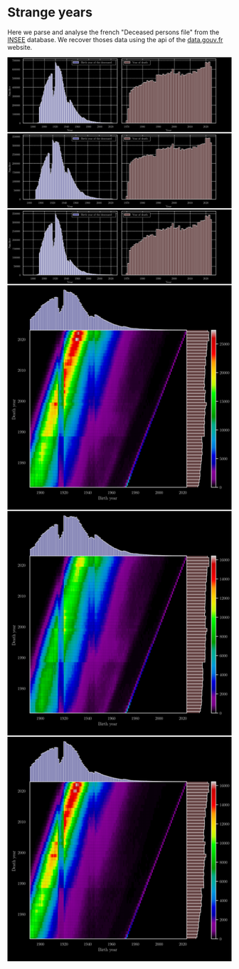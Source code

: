 # Strange years
Here we parse and analyse the french "Deceased persons file" from the [INSEE](https://www.insee.fr) database.
We recover thoses data using the api of the [data.gouv.fr](https://www.data.gouv.fr) website.

![](figures/year_dist.svg)
![](figures/M_year_dist.svg)
![](figures/F_year_dist.svg)
![](figures/year_dist_2D.svg)
![](figures/M_year_dist_2D.svg)
![](figures/F_year_dist_2D.svg)

